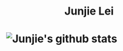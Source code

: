 
<h1 align = 'center'>Junjie Lei <h1>


&nbsp;&nbsp;&nbsp;&nbsp; ![Junjie's github stats](https://github-readme-stats.vercel.app/api?username=JunjieLeiCoe&show_icons=true&hide=["stars","issues"]) 
